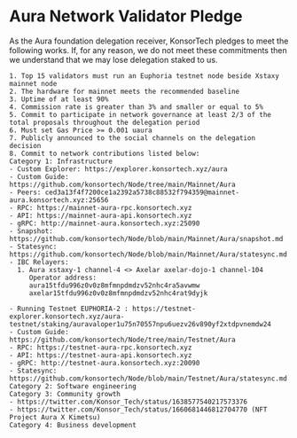# Aura Network Validator Pledge

As the Aura foundation delegation receiver, KonsorTech pledges to meet the following works. If, for any reason, we do not meet these commitments then we understand that we may lose delegation staked to us.

    1. Top 15 validators must run an Euphoria testnet node beside Xstaxy mainnet node
    2. The hardware for mainnet meets the recommended baseline    
    3. Uptime of at least 90%
    4. Commission rate is greater than 3% and smaller or equal to 5%
    5. Commit to participate in network governance at least 2/3 of the total proposals throughout the delegation period
    6. Must set Gas Price >= 0.001 uaura
    7. Publicly announced to the social channels on the delegation decision
    8. Commit to network contributions listed below: 
    Category 1: Infrastructure
    - Custom Explorer: https://explorer.konsortech.xyz/aura
    - Custom Guide: https://github.com/konsortech/Node/tree/main/Mainnet/Aura
    - Peers: ced3a13f4f7200ce1a2392a5738c88532f794359@mainnet-aura.konsortech.xyz:25656
    - RPC: https://mainnet-aura-rpc.konsortech.xyz
    - API: https://mainnet-aura-api.konsortech.xyz
    - gRPC: http://mainnet-aura.konsortech.xyz:25090
    - Snapshot: https://github.com/konsortech/Node/blob/main/Mainnet/Aura/snapshot.md
    - Statesync: https://github.com/konsortech/Node/blob/main/Mainnet/Aura/statesync.md
    - IBC Relayers: 
      1. Aura xstaxy-1 channel-4 <> Axelar axelar-dojo-1 channel-104
         Operator address:
         aura15tfdu996z0v0z8mfmnpdmdzv52nhc4ra5avwmw
         axelar15tfdu996z0v0z8mfmnpdmdzv52nhc4rat9dyjk
    
    - Running Testnet EUPHORIA-2 : https://testnet-explorer.konsortech.xyz/aura-testnet/staking/auravaloper1u75n70557npu6uezv26v890yf2xtdpvnemdw24
    - Custom Guide: https://github.com/konsortech/Node/tree/main/Testnet/Aura
    - RPC: https://testnet-aura-rpc.konsortech.xyz
    - API: https://testnet-aura-api.konsortech.xyz
    - gRPC: http://testnet-aura.konsortech.xyz:20090
    - Statesync: https://github.com/konsortech/Node/blob/main/Testnet/Aura/statesync.md
    Category 2: Software engineering
    Category 3: Community growth
    - https://twitter.com/Konsor_Tech/status/1638577540217573376
    - https://twitter.com/Konsor_Tech/status/1660681446812704770 (NFT Project Aura X Kimetsu)
    Category 4: Business development
